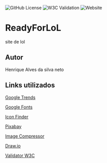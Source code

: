 ![GitHub License](https://img.shields.io/github/license/HnriqueAlves/ReadyForLoL)
![W3C Validation](https://img.shields.io/w3c-validation/html?targetUrl=https%3A%2F%2Fhnriquealves.github.io%2FReadyForLoL%2F)
![Website](https://img.shields.io/website?url=https%3A%2F%2Fhnriquealves.github.io%2FReadyForLoL%2F)

# ReadyForLoL
site de lol 
## Autor 
Henrique Alves da silva neto
## Links utilizados
[Google Trends](https://trends.google.com.br/trends/explore?date=now%201-d&geo=BR&q=%2Fm%2F019lvv,%2Fm%2F019m42&hl=pt-BR)
 
[Google Fonts](https://fonts.google.com)
 
[Icon Finder](https://www.iconfinder.com/search?q=facebook&price=free)
 
[Pixabay](https://pixabay.com/pt/photos/hambúrguer-bacon-lanche-500054/)
 
[Image Compressor](https://imagecompressor.com)
 
[Draw.io](https://app.diagrams.net)
 
[Validator W3C](https://validator.w3.org/nu/#file)




